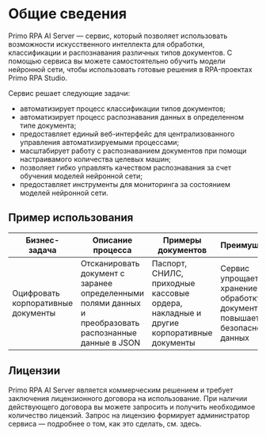 # Общие сведения

Primo RPA AI Server — сервис, который позволяет использовать возможности искусственного интеллекта для обработки, классификации и распознавания различных типов документов. С помощью сервиса вы можете самостоятельно обучить модели нейронной сети, чтобы использовать готовые решения в RPA-проектах Primo RPA Studio. 

Сервис решает следующие задачи:
* автоматизирует процесс классификации типов документов;
* автоматизирует процесс распознавания данных в определенном типе документа;
* предоставляет единый веб-интерфейс для централизованного управления автоматизируемыми процессами;
* масштабирует работу с распознаванием документов при помощи настраивамого количества целевых машин;
* позволяет гибко управлять качеством распознавания за счет обучения моделей нейронной сети;
* предоставляет инструменты для мониторинга за состоянием моделей нейронной сети.

## Пример использования

| Бизнес-задача                                              | Описание процесса                                                                | Примеры документов                                 | Преимущества                                                                 |
|-----------------------------------------------------|-------------------------------------------------------------------------|-------------------------------------------------------|----------------------------------------------------------------------------|
| Оцифровать корпоративные документы               | Отсканировать документ с заранее определенными полями данных и преобразовать распознанные данные в JSON  | Паспорт, СНИЛС, приходные кассовые ордера, накладные и другие корпоративные документы | Сервис упрощает хранение и обработку документов, повышает безопасность данных |


## Лицензии

Primo RPA AI Server является коммерческим решением и требует заключения лицензионного договора на использование. При наличии действующего договора вы можете запросить и получить необходимое количество лицензий. Запрос на лицензию формирует администратор сервиса — подробнее о том, как это сделать, см. здесь.


